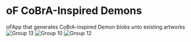 # oF CoBrA-Inspired Demons
oFApp that generates CoBrA-inspired Demon blobs unto existing artworks
![Group 13](https://user-images.githubusercontent.com/15107119/117256591-c8827700-ae42-11eb-89c5-1ce6d950cb65.png)
![Group 10](https://user-images.githubusercontent.com/15107119/117256606-ccae9480-ae42-11eb-8d19-3965c635b308.png)
![Group 12](https://user-images.githubusercontent.com/15107119/117256615-cf10ee80-ae42-11eb-8446-2cd2c9c13347.png)
